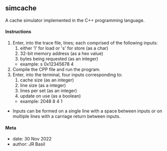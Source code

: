 ## simcache

A cache simulator implemented in the C++ programming language.

#### Instructions

1. Enter, into the trace file, lines; each comprised of the following inputs:
    1. either 'l' for load or 's' for store (as a char)
    2. 32-bit memory address (as a hex value)
    3. bytes being requested (as an integer)
    * example: s 0x12345678 4
2. Compile the CPP file and run the program.
3. Enter, into the terminal, four inputs corresponding to:
    1. cache size (as an integer)
    2. line size (as a integer)
    3. lines per set (as an integer) 
    4. update on use (as a boolean)
    * example: 2048 8 4 1
* Inputs can be formed on a single line with a space between inputs or on multiple lines with a carriage return between inputs.

#### Meta

* date:  30 Nov 2022
* author: JR Basil
